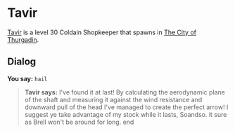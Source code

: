 # Tavir



[Tavir](/npc/115165) is a level 30 Coldain Shopkeeper that spawns in [The City of Thurgadin](/zone/115).



## Dialog

**You say:** `hail`



>**Tavir says:** I've found it at last! By calculating the aerodynamic plane of the shaft and measuring it against the wind resistance and downward pull of the head I've managed to create the perfect arrow! I suggest ye take advantage of my stock while it lasts, Soandso. it sure as Brell won't be around for long.
end
